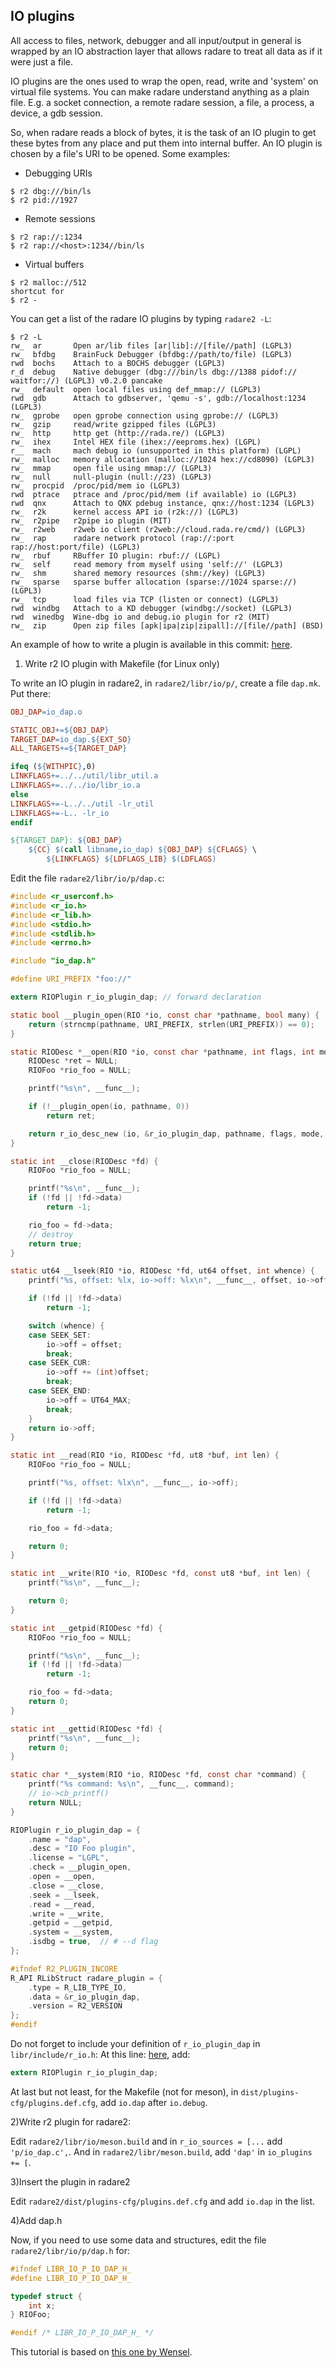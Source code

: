 ## IO plugins

All access to files, network, debugger and all input/output in general is wrapped by an IO abstraction layer that allows radare to treat all data as if it were just a file.

IO plugins are the ones used to wrap the open, read, write and 'system' on virtual file systems. You can make radare understand anything as a plain file. E.g. a socket connection, a remote radare session, a file, a process, a device, a gdb session.

So, when radare reads a block of bytes, it is the task of an IO plugin to get these bytes from any place and put them into internal buffer. An IO plugin is chosen by a file's URI to be opened. Some examples:

* Debugging URIs

```
$ r2 dbg:///bin/ls
$ r2 pid://1927
```

* Remote sessions

```
$ r2 rap://:1234
$ r2 rap://<host>:1234//bin/ls
```

* Virtual buffers

```
$ r2 malloc://512
shortcut for
$ r2 -
```

You can get a list of the radare IO plugins by typing `radare2 -L`:

```
$ r2 -L
rw_  ar       Open ar/lib files [ar|lib]://[file//path] (LGPL3)
rw_  bfdbg    BrainFuck Debugger (bfdbg://path/to/file) (LGPL3)
rwd  bochs    Attach to a BOCHS debugger (LGPL3)
r_d  debug    Native debugger (dbg:///bin/ls dbg://1388 pidof:// waitfor://) (LGPL3) v0.2.0 pancake
rw_  default  open local files using def_mmap:// (LGPL3)
rwd  gdb      Attach to gdbserver, 'qemu -s', gdb://localhost:1234 (LGPL3)
rw_  gprobe   open gprobe connection using gprobe:// (LGPL3)
rw_  gzip     read/write gzipped files (LGPL3)
rw_  http     http get (http://rada.re/) (LGPL3)
rw_  ihex     Intel HEX file (ihex://eeproms.hex) (LGPL)
r__  mach     mach debug io (unsupported in this platform) (LGPL)
rw_  malloc   memory allocation (malloc://1024 hex://cd8090) (LGPL3)
rw_  mmap     open file using mmap:// (LGPL3)
rw_  null     null-plugin (null://23) (LGPL3)
rw_  procpid  /proc/pid/mem io (LGPL3)
rwd  ptrace   ptrace and /proc/pid/mem (if available) io (LGPL3)
rwd  qnx      Attach to QNX pdebug instance, qnx://host:1234 (LGPL3)
rw_  r2k      kernel access API io (r2k://) (LGPL3)
rw_  r2pipe   r2pipe io plugin (MIT)
rw_  r2web    r2web io client (r2web://cloud.rada.re/cmd/) (LGPL3)
rw_  rap      radare network protocol (rap://:port rap://host:port/file) (LGPL3)
rw_  rbuf     RBuffer IO plugin: rbuf:// (LGPL)
rw_  self     read memory from myself using 'self://' (LGPL3)
rw_  shm      shared memory resources (shm://key) (LGPL3)
rw_  sparse   sparse buffer allocation (sparse://1024 sparse://) (LGPL3)
rw_  tcp      load files via TCP (listen or connect) (LGPL3)
rwd  windbg   Attach to a KD debugger (windbg://socket) (LGPL3)
rwd  winedbg  Wine-dbg io and debug.io plugin for r2 (MIT)
rw_  zip      Open zip files [apk|ipa|zip|zipall]://[file//path] (BSD)
```

An example of how to write a plugin is available in this commit: [here](https://github.com/radareorg/radare2/pull/20574/commits/f9abd3026c37961a485656447eff7bff616322bf).

1) Write r2 IO plugin with Makefile (for Linux only)

To write an IO plugin in radare2, in `radare2/libr/io/p/`, create a file `dap.mk`. Put there:

```Makefile
OBJ_DAP=io_dap.o

STATIC_OBJ+=${OBJ_DAP}
TARGET_DAP=io_dap.${EXT_SO}
ALL_TARGETS+=${TARGET_DAP}

ifeq (${WITHPIC},0)
LINKFLAGS+=../../util/libr_util.a
LINKFLAGS+=../../io/libr_io.a
else
LINKFLAGS+=-L../../util -lr_util
LINKFLAGS+=-L.. -lr_io
endif

${TARGET_DAP}: ${OBJ_DAP}
	${CC} $(call libname,io_dap) ${OBJ_DAP} ${CFLAGS} \
		${LINKFLAGS} ${LDFLAGS_LIB} $(LDFLAGS)
```

Edit the file `radare2/libr/io/p/dap.c`:

```c
#include <r_userconf.h>
#include <r_io.h>
#include <r_lib.h>
#include <stdio.h>
#include <stdlib.h>
#include <errno.h>

#include "io_dap.h"

#define URI_PREFIX "foo://"

extern RIOPlugin r_io_plugin_dap; // forward declaration

static bool __plugin_open(RIO *io, const char *pathname, bool many) {
    return (strncmp(pathname, URI_PREFIX, strlen(URI_PREFIX)) == 0);
}

static RIODesc *__open(RIO *io, const char *pathname, int flags, int mode) {
    RIODesc *ret = NULL;
    RIOFoo *rio_foo = NULL;

    printf("%s\n", __func__);

    if (!__plugin_open(io, pathname, 0))
        return ret;

    return r_io_desc_new (io, &r_io_plugin_dap, pathname, flags, mode, rio_foo);
}

static int __close(RIODesc *fd) {
    RIOFoo *rio_foo = NULL;

    printf("%s\n", __func__);
    if (!fd || !fd->data)
        return -1;

    rio_foo = fd->data;
    // destroy
    return true;
}

static ut64 __lseek(RIO *io, RIODesc *fd, ut64 offset, int whence) {
    printf("%s, offset: %lx, io->off: %lx\n", __func__, offset, io->off);

    if (!fd || !fd->data)
        return -1;

    switch (whence) {
    case SEEK_SET:
        io->off = offset;
        break;
    case SEEK_CUR:
        io->off += (int)offset;
        break;
    case SEEK_END:
        io->off = UT64_MAX;
        break;
    }
    return io->off;
}

static int __read(RIO *io, RIODesc *fd, ut8 *buf, int len) {
    RIOFoo *rio_foo = NULL;

    printf("%s, offset: %lx\n", __func__, io->off);

    if (!fd || !fd->data)
        return -1;

    rio_foo = fd->data;

    return 0;
}

static int __write(RIO *io, RIODesc *fd, const ut8 *buf, int len) {
    printf("%s\n", __func__);

    return 0;
}

static int __getpid(RIODesc *fd) {
    RIOFoo *rio_foo = NULL;

    printf("%s\n", __func__);
    if (!fd || !fd->data)
        return -1;

    rio_foo = fd->data;
    return 0;
}

static int __gettid(RIODesc *fd) {
    printf("%s\n", __func__);
    return 0;
}

static char *__system(RIO *io, RIODesc *fd, const char *command) {
    printf("%s command: %s\n", __func__, command);
    // io->cb_printf()
    return NULL;
}

RIOPlugin r_io_plugin_dap = {
    .name = "dap",
    .desc = "IO Foo plugin",
    .license = "LGPL",
    .check = __plugin_open,
    .open = __open,
    .close = __close,
    .seek = __lseek,
    .read = __read,
    .write = __write,
    .getpid = __getpid,
    .system = __system,
    .isdbg = true,  // # --d flag
};

#ifndef R2_PLUGIN_INCORE
R_API RLibStruct radare_plugin = {
    .type = R_LIB_TYPE_IO,
    .data = &r_io_plugin_dap,
    .version = R2_VERSION
};
#endif
```

Do not forget to include your definition of `r_io_plugin_dap` in `libr/include/r_io.h`:
At this line: [here](https://github.com/radareorg/radare2/blob/f9abd3026c37961a485656447eff7bff616322bf/libr/include/r_io.h#L590), add:

```c
extern RIOPlugin r_io_plugin_dap;
```

At last but not least, for the Makefile (not for meson), in `dist/plugins-cfg/plugins.def.cfg`, add `io.dap` after `io.debug`.

2)Write r2 plugin for radare2:

Edit `radare2/libr/io/meson.build` and in `r_io_sources = [...` add `'p/io_dap.c',`. And in `radare2/libr/meson.build`, add `'dap'` in `io_plugins += [`.

3)Insert the plugin in radare2

Edit `radare2/dist/plugins-cfg/plugins.def.cfg` and add `io.dap` in the list.

4)Add dap.h

Now, if you need to use some data and structures, edit the file `radare2/libr/io/p/dap.h` for:

```c
#ifndef LIBR_IO_P_IO_DAP_H_
#define LIBR_IO_P_IO_DAP_H_

typedef struct {
	int x;
} RIOFoo;

#endif /* LIBR_IO_P_IO_DAP_H_ */
```

This tutorial is based on [this one by Wensel](https://wenzel.github.io/2018/04/15/radare2-io-plugin-tutorial.html).
